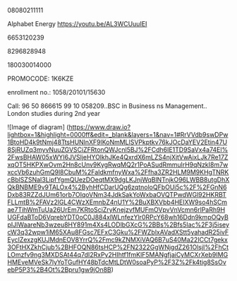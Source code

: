 08080211111

Alphabet Energy
https://youtu.be/AL3WCUuuIEI

6653120239

8296828948

180030014000

PROMOCODE: 1K6KZE

enrollment no.: 1058/20101/15630

Call: 96 50 866615
         99 10 058209..BSC in Business ns Management.. London studies during 2nd year
         
![Image of diagram]
(https://www.draw.io?lightbox=1&highlight=0000ff&edit=_blank&layers=1&nav=1#RrVVdb9swDPw1BtoHD4k9tNmj48TtsHUNlnXF9lKoNmMLlSVPkptkv76kJOcDaYEV2Etin47U8SjRUZq3myvNuuZGVSCiZFRtonQWJcnl5BJ%2FCdh6IE1TD9SaVx4a74El%2FwsBHAW05xWYI6JVSljeHYOlkhJKe4QxrdX6mLZS4njXjtVwAixLJk7Re17ZxqOT5HKPXwOvm2Hn8cUnv9KygRwqMQ2r1PoASudRmmulrH9qNzkI8m7wxccVb6zuhGmQ9l8CbuM%2FaIdkmfnyWxa%2Ffha3ZR2HLM9M9KHgTNRKcBblSZSNaI3LipfYgmQUezDOeqtMX9dgLKJnjWqBlNTnjkO96LWBB8utgDhXQkBNBME9v9TALOx4%2ByhHfCDarUQg6zqtnoloQFbOUi5c%2F%2FGnN6Dxb83RZZdJUm61orb7OIqoVNm34JdkSakYoWxbaOVQTPwdWGl92HKRBTFLLmtB%2FAVz2lGL4CWzXEmnbZ4nU1Y%2BuXBXVbb4HEIXW9so4hSCmae7TihWmTuUa26UrEm7KRtoSciZryKnejzvfMUFmOVpvVnVcmn6rlPaRh9HUGFdaBToD6VqrebYDT0oC0J884xlWLnfezYlr0RPcY68wh16Ddn9kmpOQyBpIJlWaareNb3wzeu8HY891m4Xs4LODlbGXcG%2BBs%2Bfs5Iac%2F3j5iseycW3q32wpw1iM65XAu8FGsc7EFxC3Gku%2FWZblxAVadXStt5yahadR25ivFEycIZexzgKUJMdnEOV8YrrQ%2Fmc9kZNMXiVAQ6B7uS40Ma22ICCt7gekx3OFtHXZkhCjub%2BHFOQN86tsHCP%2FN2322GgWNjgdZ261OlsjI%2FhCtLOmzfv9ng3MXDSAt44q7dI2RxPy2HIhtf1fmKlF5MANgfjaiCyMCXrXeb9IMGHMEveMVeSk7lyYoTGufHY48bTdcMtLDtW0soaPyP%2F3Z%2Fk4tig8SsOvebP5P3%2B4Ot%2Bpru1gw9jOn8B)
